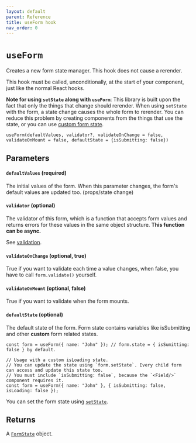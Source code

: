 ```yaml
---
layout: default
parent: Reference
title: useForm hook
nav_order: 0
---
```


# `useForm`

Creates a new form state manager. This hook does not cause a rerender.

This hook must be called, unconditionally, at the start of your component, just like the normal React hooks.

**Note for using `setState` along with `useForm`**: This library is built upon the fact that only the things that change should rerender. When using `setState` with the form, a state change causes the whole form to rerender. You can reduce this problem by creating components from the things that use the state, or you can use [custom form state](/typed-react-form/reference/useForm.html#defaultstate-optional).

`useForm(defaultValues, validator?, validateOnChange = false, validateOnMount = false, defaultState = {isSubmitting: false})`

## Parameters

#### `defaultValues` **(required)**

The initial values of the form. When this parameter changes, the form's default values are updated too. (props/state change)

#### `validator` **(optional)**

The validator of this form, which is a function that accepts form values and returns errors for these values in the same object structure. **This function can be async.**

See [validation](/typed-react-form/reference/validation).

#### `validateOnChange` **(optional, true)**

True if you want to validate each time a value changes, when false, you have to call `form.validate()` yourself.

#### `validateOnMount` **(optional, false)**

True if you want to validate when the form mounts.

#### `defaultState` **(optional)**

The default state of the form. Form state contains variables like isSubmitting and other **custom** form related states.

```tsx
const form = useForm({ name: "John" }); // form.state = { isSumitting: false } by default.

// Usage with a custom isLoading state.
// You can update the state using `form.setState`. Every child form can access and update this state too.
// You must include `isSubmitting: false`, because the `<Field/>` component requires it.
const form = useForm({ name: "John" }, { isSubmitting: false, isLoading: false });
```

You can set the form state using [`setState`](/typed-react-form/reference/FormState#setstatenewstate).

## Returns

A [`FormState`](/typed-react-form/reference/FormState) object.
